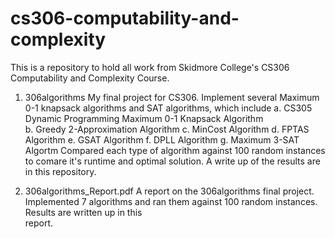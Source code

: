 # cs306-computability-and-complexity
This is a repository to hold all work from Skidmore College's CS306 Computability and Complexity Course.

1. 306algorithms
   My final project for CS306. Implement several Maximum 0-1 knapsack algorithms and SAT algorithms, which include
      a. CS305 Dynamic Programming Maximum 0-1 Knapsack Algorithm    
      b. Greedy 2-Approximation Algorithm
      c. MinCost Algorithm
      d. FPTAS Algorithm
      e. GSAT Algorithm
      f. DPLL Algorithm
      g. Maximum 3-SAT Algortm
   Compared each type of algorithm against 100 random instances to comare 
   it's runtime and optimal solution.
   A write up of the results are in this repository.
   
2. 306algorithms_Report.pdf
   A report on the 306algorithms final project. Implemented 7 algorithms and 
   ran them against 100 random instances. Results are written up in this    
   report.
   
